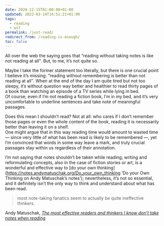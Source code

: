 ```yaml
---
date: 2020-12-15T01:00:00+01:00
updated: 2022-03-14T14:51:21+01:00
tags:
  - reading
  - wit
permalink: /just-read/
redirect_from: /reading-is-enough/
toc: false
---
```

All over the web the saying goes that <q>reading without taking notes is like not reading at all</q>. But, to me, it’s not quite so.

Maybe I take the former statement too literally, but there is one crucial point I believe it’s missing: <q>reading without remembering is better than not reading at all</q>. When at the end of the day I am quite tired but not too sleepy, it’s without question way better and healthier to read thirty pages of a book than watching an episode of a TV series while lying in bed.  
Of course, even if I’m not reading a fiction book, I’m in my bed, and it’s very uncomfortable to underline sentences and take note of meaningful passages.

Does this mean I shouldn’t read? Not at all: who cares if I don’t remember those pages or even the whole content of the book, reading it is necessarily better than leaving it on a shelf.  
One might argue that in this way reading time would amount to wasted time — since very little of what has been read is likely to be remembered —, yet I’m convinced that words in some way leave a mark, and truly crucial passages stay within us regardless of their annotation.

I’m not saying that notes shouldn’t be taken while reading; writing and reformulating concepts, also in the case of fiction stories or art, is a wonderful and effective way to [do your own thinking](https://notes.andymatuschak.org/Do_your_own_thinking ‘Do your Own Thinking on Andy Matuschak’s notes’); nevertheless, it’s not so essential, and it definitely isn’t the only way to think and understand about what has been read.

> most note-taking fanatics seem to actually be quite ineffective thinkers.

<p class='cite'>Andy Matuschak, <cite><a href='https://notes.andymatuschak.org/z6GNVv6RyFDewy11ZgXzce8agWxSLwJ6Ub5Rw' target='_blank'>The most effective readers and thinkers I know don’t take notes when reading</a></cite></p>
